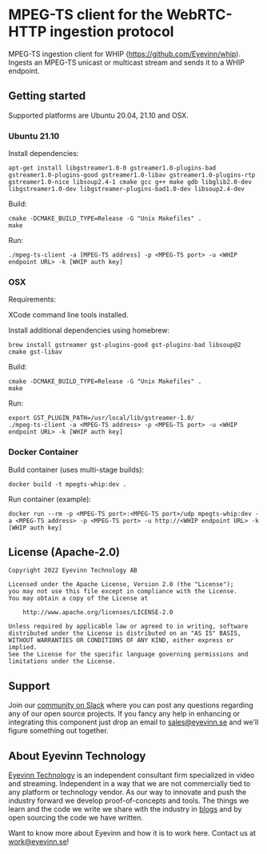 # MPEG-TS client for the WebRTC-HTTP ingestion protocol

MPEG-TS ingestion client for WHIP (https://github.com/Eyevinn/whip). Ingests an MPEG-TS unicast or multicast stream and sends it to a WHIP endpoint.

## Getting started

Supported platforms are Ubuntu 20.04, 21.10 and OSX.

### Ubuntu 21.10

Install dependencies:

```
apt-get install libgstreamer1.0-0 gstreamer1.0-plugins-bad gstreamer1.0-plugins-good gstreamer1.0-libav gstreamer1.0-plugins-rtp gstreamer1.0-nice libsoup2.4-1 cmake gcc g++ make gdb libglib2.0-dev libgstreamer1.0-dev libgstreamer-plugins-bad1.0-dev libsoup2.4-dev
```

Build:

```
cmake -DCMAKE_BUILD_TYPE=Release -G "Unix Makefiles" .
make
```

Run:
```
./mpeg-ts-client -a [MPEG-TS address] -p <MPEG-TS port> -u <WHIP endpoint URL> -k [WHIP auth key]
```

### OSX

Requirements:

XCode command line tools installed.

Install additional dependencies using homebrew:
```
brew install gstreamer gst-plugins-good gst-plugins-bad libsoup@2 cmake gst-libav
```

Build:

```
cmake -DCMAKE_BUILD_TYPE=Release -G "Unix Makefiles" .
make
```

Run:
```
export GST_PLUGIN_PATH=/usr/local/lib/gstreamer-1.0/
./mpeg-ts-client -a <MPEG-TS address> -p <MPEG-TS port> -u <WHIP endpoint URL> -k [WHIP auth key]
```

### Docker Container

Build container (uses multi-stage builds):

```
docker build -t mpegts-whip:dev .
```

Run container (example):

```
docker run --rm -p <MPEG-TS port>:<MPEG-TS port>/udp mpegts-whip:dev -a <MPEG-TS address> -p <MPEG-TS port> -u http://<WHIP endpoint URL> -k [WHIP auth key]
```

## License (Apache-2.0)

```
Copyright 2022 Eyevinn Technology AB

Licensed under the Apache License, Version 2.0 (the "License");
you may not use this file except in compliance with the License.
You may obtain a copy of the License at

    http://www.apache.org/licenses/LICENSE-2.0

Unless required by applicable law or agreed to in writing, software
distributed under the License is distributed on an "AS IS" BASIS,
WITHOUT WARRANTIES OR CONDITIONS OF ANY KIND, either express or implied.
See the License for the specific language governing permissions and
limitations under the License.
```

## Support

Join our [community on Slack](http://slack.streamingtech.se) where you can post any questions regarding any of our open source projects. If you fancy any help in enhancing or integrating this component just drop an email to sales@eyevinn.se and we'll figure something out together.

## About Eyevinn Technology

[Eyevinn Technology](https://www.eyevinntechnology.se) is an independent consultant firm specialized in video and streaming. Independent in a way that we are not commercially tied to any platform or technology vendor. As our way to innovate and push the industry forward we develop proof-of-concepts and tools. The things we learn and the code we write we share with the industry in [blogs](https://dev.to/video) and by open sourcing the code we have written.

Want to know more about Eyevinn and how it is to work here. Contact us at work@eyevinn.se!
